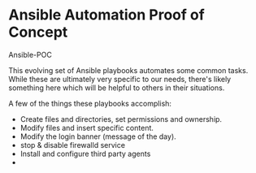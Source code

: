 # Ansible Automation Proof of Concept
Ansible-POC

This evolving set of Ansible playbooks automates some common tasks. While these are ultimately very specific to our needs, there's likely something here which will be helpful to others in their situations.

A few of the things these playbooks accomplish:

- Create files and directories, set permissions and ownership.
- Modify files and insert specific content.
- Modify the login banner (message of the day).
- stop & disable firewalld service
- Install and configure third party agents
- 

